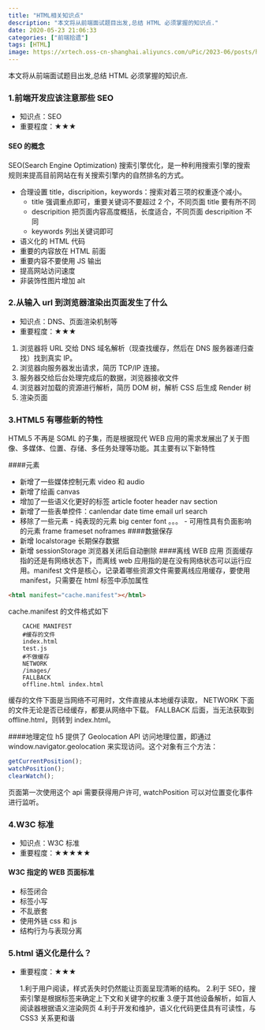 ```yaml
---
title: "HTML相关知识点"
description: "本文将从前端面试题目出发,总结 HTML 必须掌握的知识点."
date: 2020-05-23 21:06:33
categories: ["前端拾遗"]
tags: [HTML]
image: https://xrtech.oss-cn-shanghai.aliyuncs.com/uPic/2023-06/posts/htmlpoint.jpg
---
```


本文将从前端面试题目出发,总结 HTML 必须掌握的知识点.

### 1.前端开发应该注意那些 SEO

- 知识点：SEO
- 重要程度：★★★

#### SEO 的概念

SEO(Search Engine Optimization) 搜索引擎优化，是一种利用搜索引擎的搜索规则来提高目前网站在有关搜索引擎内的自然排名的方式。

- 合理设置 title，discripition，keywords：搜索对着三项的权重逐个减小。
  - title 强调重点即可，重要关键词不要超过 2 个，不同页面 title 要有所不同
  - descripition 把页面内容高度概括，长度适合，不同页面 descripition 不同
  - keywords 列出关键词即可
- 语义化的 HTML 代码
- 重要的内容放在 HTML 前面
- 重要内容不要使用 JS 输出
- 提高网站访问速度
- 非装饰性图片增加 alt

### 2.从输入 url 到浏览器渲染出页面发生了什么

- 知识点：DNS、页面渲染机制等
- 重要程度：★★★

1. 浏览器将 URL 交给 DNS 域名解析（现查找缓存，然后在 DNS 服务器递归查找）找到真实 IP。
2. 浏览器向服务器发出请求，简历 TCP/IP 连接。
3. 服务器交给后台处理完成后的数据，浏览器接收文件
4. 浏览器对加载的资源进行解析，简历 DOM 树，解析 CSS 后生成 Render 树
5. 渲染页面

### 3.HTML5 有哪些新的特性

HTML5 不再是 SGML 的子集，而是根据现代 WEB 应用的需求发展出了关于图像、多媒体、位置、存储、多任务处理等功能。其主要有以下新特性

####元素

- 新增了一些媒体控制元素 video 和 audio
- 新增了绘画 canvas
- 增加了一些语义化更好的标签 article footer header nav section
- 新增了一些表单控件：canlendar date time email url search
- 移除了一些元素 - 纯表现的元素 big center font 。。。 - 可用性具有负面影响的元素 frame frameset noframes ####数据保存
- 新增 localstorage 长期保存数据
- 新增 sessionStorage 浏览器关闭后自动删除 ####离线 WEB 应用
  页面缓存指的还是有网络状态下，而离线 web 应用指的是在没有网络状态可以运行应用。manifest 文件是核心，记录着哪些资源文件需要离线应用缓存，要使用 manifest，只需要在 html 标签中添加属性

```html
<html manifest="cache.manifest"></html>
```

cache.manifest 的文件格式如下

```vim
    CACHE MANIFEST
    #缓存的文件
    index.html
    test.js
    #不做缓存
    NETWORK
    /images/
    FALLBACK
    offline.html index.html
```

缓存的文件下面是当网络不可用时，文件直接从本地缓存读取，
NETWORK 下面的文件无论是否已经缓存，都要从网络中下载。
FALLBACK 后面，当无法获取到 offline.html，则转到 index.html。

####地理定位
h5 提供了 Geolocation API 访问地理位置，即通过 window.navigator.geolocation 来实现访问。这个对象有三个方法：

```javascript
getCurrentPosition();
watchPosition();
clearWatch();
```

页面第一次使用这个 api 需要获得用户许可, watchPosition 可以对位置变化事件进行监听。

### 4.W3C 标准

- 知识点：W3C 标准
- 重要程度：★★★★★

#### W3C 指定的 WEB 页面标准

- 标签闭合
- 标签小写
- 不乱嵌套
- 使用外链 css 和 js
- 结构行为与表现分离

### 5.html 语义化是什么？

- 重要程度：★★★

  1.利于用户阅读，样式丢失时仍然能让页面呈现清晰的结构。 2.利于 SEO，搜索引擎是根据标签来确定上下文和关键字的权重 3.便于其他设备解析，如盲人阅读器根据语义渲染网页 4.利于开发和维护，语义化代码更佳具有可读性，与 CSS3 关系更和谐
